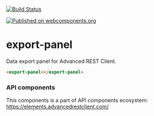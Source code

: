 [![Build Status](https://travis-ci.org/advanced-rest-client/api-url-data-model.svg?branch=stage)](https://travis-ci.org/advanced-rest-client/export-panel)

[![Published on webcomponents.org](https://img.shields.io/badge/webcomponents.org-published-blue.svg)](https://www.webcomponents.org/element/advanced-rest-client/export-panel)

# export-panel

Data export panel for Advanced REST Client.

<!---
```
<custom-element-demo>
  <template>
    <link rel="import" href="export-panel.html">
    <next-code-block></next-code-block>
  </template>
</custom-element-demo>
```
-->

```html
<export-panel></export-panel>
```

### API components

This components is a part of API components ecosystem: https://elements.advancedrestclient.com/
